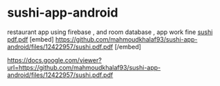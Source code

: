 # sushi-app-android
restaurant app using firebase , and room database , app work fine
[sushi pdf.pdf](https://github.com/mahmoudkhalaf93/sushi-app-android/files/12422957/sushi.pdf.pdf)
[embed] https://github.com/mahmoudkhalaf93/sushi-app-android/files/12422957/sushi.pdf.pdf [/embed]

https://docs.google.com/viewer?url=https://github.com/mahmoudkhalaf93/sushi-app-android/files/12422957/sushi.pdf.pdf
